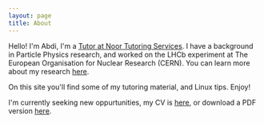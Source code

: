 ```yaml
---
layout: page
title: About
---
```


Hello! I'm Abdi, I'm a [Tutor at Noor Tutoring Services](http://www.noortutoring.co.uk). I have a
background in Particle Physics research, and worked on the LHCb experiment at The European
Organisation for Nuclear Research (CERN). You can learn more about my research
[here](http://hep.ph.liv.ac.uk/~abdi).

On this site you'll find some of my tutoring material, and Linux tips. Enjoy!

I'm currently seeking new oppurtunities, my CV is [here](http://abdi.io/cv.html), or download a PDF
version [here](http://abdi.io/content/docs/Abdi_Noor_CV.pdf).
